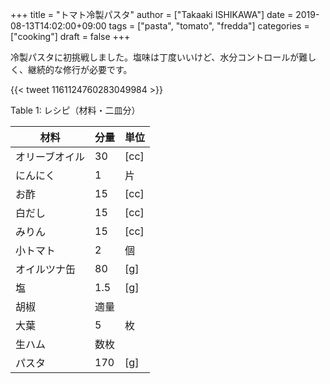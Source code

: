 +++
title = "トマト冷製パスタ"
author = ["Takaaki ISHIKAWA"]
date = 2019-08-13T14:02:00+09:00
tags = ["pasta", "tomato", "fredda"]
categories = ["cooking"]
draft = false
+++

冷製パスタに初挑戦しました。塩味は丁度いいけど、水分コントロールが難しく、継続的な修行が必要です。

{{< tweet 1161124760283049984 >}}

<div class="table-caption">
  <span class="table-number">Table 1</span>:
  レシピ（材料・二皿分）
</div>

| 材料    | 分量 | 単位 |
|-------|----|----|
| オリーブオイル | 30  | [cc] |
| にんにく | 1   | 片   |
| お酢    | 15  | [cc] |
| 白だし  | 15  | [cc] |
| みりん  | 15  | [cc] |
| 小トマト | 2   | 個   |
| オイルツナ缶 | 80  | [g]  |
| 塩      | 1.5 | [g]  |
| 胡椒    | 適量 |      |
| 大葉    | 5   | 枚   |
| 生ハム  | 数枚 |      |
| パスタ  | 170 | [g]  |
